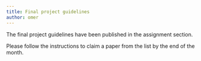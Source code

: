 ```yaml
---
title: Final project guidelines
author: omer
---
```


The final project guidelines have been published in the assignment section.

Please follow the instructions to claim a paper from the list by the end of the month.
